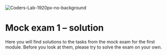 ![Coders-Lab-1920px-no-background](https://user-images.githubusercontent.com/30623667/104709394-2cabee80-571f-11eb-9518-ea6a794e558e.png)


# Mock exam 1 &ndash; solution

Here you will find solutions to the tasks from the mock exam for the first module.
Before you look at them, please try to solve the exam on your own.
